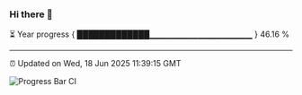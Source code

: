 ### Hi there 👋

⏳ Year progress { █████████████▁▁▁▁▁▁▁▁▁▁▁▁▁▁▁▁▁ } 46.16 %

---

⏰ Updated on Wed, 18 Jun 2025 11:39:15 GMT

![Progress Bar CI](https://github.com/IshwaranRudhara/GIT-ACTION/workflows/Progress%20Bar%20CI/badge.svg)
